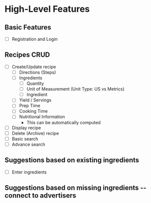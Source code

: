 

# High-Level Features

## Basic Features

- [ ] Registration and Login

## Recipes CRUD

- [ ] Create/Update recipe
    - [ ] Directions (Steps)
    - [ ] Ingredients
        - [ ] Quantity
        - [ ] Unit of Measurement (Unit Type: US vs Metrics)
        - [ ] Ingredient
    - [ ] Yield / Servings
    - [ ] Prep Time
    - [ ] Cooking Time
    - [ ] Nutritional Information
        - This can be automatically computed
- [ ] Display recipe
- [ ] Delete (Archive) recipe
- [ ] Basic search
- [ ] Advance search

## Suggestions based on existing ingredients

- [ ] Enter ingredients

## Suggestions based on missing ingredients -- connect to advertisers




